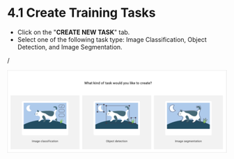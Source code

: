 # 4.1 Create Training Tasks

* Click on the "**CREATE NEW TASK**" tab.
* Select one of the following task type: Image Classification, Object Detection, and Image Segmentation.

/

![](../../.gitbook/assets/con-4-1-1.png)
